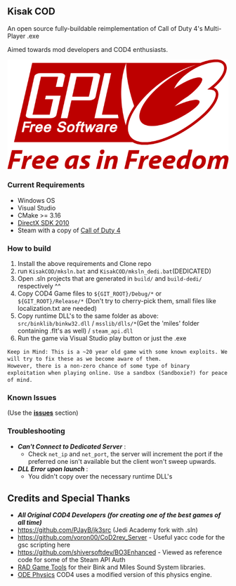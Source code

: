 ## Kisak COD
An open source fully-buildable reimplementation of Call of Duty 4's Multi-Player .exe

Aimed towards mod developers and COD4 enthusiasts.

![licimg](./GPLv3_Logo.png)

### Current Requirements
- Windows OS
- Visual Studio
- CMake >= 3.16
- [DirectX SDK 2010](https://www.microsoft.com/en-us/download/details.aspx?id=6812)
- Steam with a copy of [Call of Duty 4](https://store.steampowered.com/app/7940/Call_of_Duty_4_Modern_Warfare_2007/)


### How to build
1) Install the above requirements and Clone repo
2) run `KisakCOD/mksln.bat` and `KisakCOD/mksln_dedi.bat`(DEDICATED)
3) Open .sln projects that are generated in `build/` and `build-dedi/` respectively ^^ 
4) Copy COD4 Game files to `${GIT_ROOT}/Debug/*` or `${GIT_ROOT}/Release/*` (Don't try to cherry-pick them, small files like localization.txt are needed)
5) Copy runtime DLL's to the same folder as above: `src/binklib/binkw32.dll` / `msslib/dlls/*`(Get the 'miles' folder containing .flt's as well) / `steam_api.dll`
6) Run the game via Visual Studio play button or just the .exe


```angular2html
Keep in Mind: This is a ~20 year old game with some known exploits. We will try to fix these as we become aware of them.
However, there is a non-zero chance of some type of binary exploitation when playing online. Use a sandbox (Sandboxie?) for peace of mind. 
```

### Known Issues
(Use the **[issues](https://github.com/SwagSoftware/KisakCOD/issues)** section)

### Troubleshooting
- ***Can't Connect to Dedicated Server*** :
  -  Check `net_ip` and `net_port`, the server will increment the port if the preferred one isn't available but the client won't sweep upwards.
 - ***DLL Error upon launch*** :
   - You didn't copy over the necessary runtime DLL's

## Credits and Special Thanks
- ***All Original COD4 Developers (for creating one of the best games of all time)***
- https://github.com/PJayB/jk3src (Jedi Academy fork with .sln)
- https://github.com/voron00/CoD2rev_Server - Useful yacc code for the gsc scripting here
- https://github.com/shiversoftdev/BO3Enhanced - Viewed as reference code for some of the Steam API Auth
- [RAD Game Tools](https://www.radgametools.com/) for their Bink and Miles Sound System libraries.
- [ODE Physics](https://www.ode.org/) COD4 uses a modified version of this physics engine.